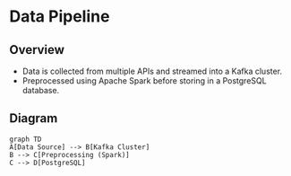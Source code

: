 # Data Pipeline

## Overview
- Data is collected from multiple APIs and streamed into a Kafka cluster.
- Preprocessed using Apache Spark before storing in a PostgreSQL database.

## Diagram
```mermaid
graph TD
A[Data Source] --> B[Kafka Cluster]
B --> C[Preprocessing (Spark)]
C --> D[PostgreSQL]

